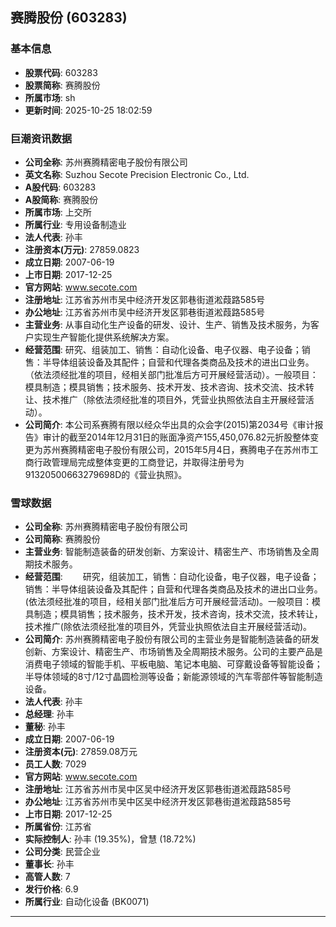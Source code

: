 ## 赛腾股份 (603283)

### 基本信息

- **股票代码**: 603283
- **股票简称**: 赛腾股份
- **所属市场**: sh
- **更新时间**: 2025-10-25 18:02:59

### 巨潮资讯数据

- **公司全称**: 苏州赛腾精密电子股份有限公司
- **英文名称**: Suzhou Secote Precision Electronic Co., Ltd.
- **A股代码**: 603283
- **A股简称**: 赛腾股份
- **所属市场**: 上交所
- **所属行业**: 专用设备制造业
- **法人代表**: 孙丰
- **注册资本(万元)**: 27859.0823
- **成立日期**: 2007-06-19
- **上市日期**: 2017-12-25
- **官方网站**: www.secote.com
- **注册地址**: 江苏省苏州市吴中经济开发区郭巷街道淞葭路585号
- **办公地址**: 江苏省苏州市吴中经济开发区郭巷街道淞葭路585号
- **主营业务**: 从事自动化生产设备的研发、设计、生产、销售及技术服务，为客户实现生产智能化提供系统解决方案。
- **经营范围**: 研究、组装加工、销售：自动化设备、电子仪器、电子设备；销售：半导体组装设备及其配件；自营和代理各类商品及技术的进出口业务。（依法须经批准的项目，经相关部门批准后方可开展经营活动）。一般项目：模具制造；模具销售；技术服务、技术开发、技术咨询、技术交流、技术转让、技术推广（除依法须经批准的项目外，凭营业执照依法自主开展经营活动）。
- **公司简介**: 本公司系赛腾有限以经众华出具的众会字(2015)第2034号《审计报告》审计的截至2014年12月31日的账面净资产155,450,076.82元折股整体变更为苏州赛腾精密电子股份有限公司，2015年5月4日，赛腾电子在苏州市工商行政管理局完成整体变更的工商登记，并取得注册号为91320500663279698D的《营业执照》。

### 雪球数据

- **公司全称**: 苏州赛腾精密电子股份有限公司
- **公司简称**: 赛腾股份
- **主营业务**: 智能制造装备的研发创新、方案设计、精密生产、市场销售及全周期技术服务。
- **经营范围**: 　　研究，组装加工，销售：自动化设备，电子仪器，电子设备；销售：半导体组装设备及其配件；自营和代理各类商品及技术的进出口业务。(依法须经批准的项目，经相关部门批准后方可开展经营活动)。一般项目：模具制造；模具销售；技术服务，技术开发，技术咨询，技术交流，技术转让，技术推广(除依法须经批准的项目外，凭营业执照依法自主开展经营活动)。
- **公司简介**: 苏州赛腾精密电子股份有限公司的主营业务是智能制造装备的研发创新、方案设计、精密生产、市场销售及全周期技术服务。公司的主要产品是消费电子领域的智能手机、平板电脑、笔记本电脑、可穿戴设备等智能设备；半导体领域的8寸/12寸晶圆检测等设备；新能源领域的汽车零部件等智能制造设备。
- **法人代表**: 孙丰
- **总经理**: 孙丰
- **董秘**: 孙丰
- **成立日期**: 2007-06-19
- **注册资本(元)**: 27859.08万元
- **员工人数**: 7029
- **官方网站**: www.secote.com
- **注册地址**: 江苏省苏州市吴中区吴中经济开发区郭巷街道淞葭路585号
- **办公地址**: 江苏省苏州市吴中区吴中经济开发区郭巷街道淞葭路585号
- **上市日期**: 2017-12-25
- **所属省份**: 江苏省
- **实际控制人**: 孙丰 (19.35%)，曾慧 (18.72%)
- **公司分类**: 民营企业
- **董事长**: 孙丰
- **高管人数**: 7
- **发行价格**: 6.9
- **所属行业**: 自动化设备 (BK0071)

---